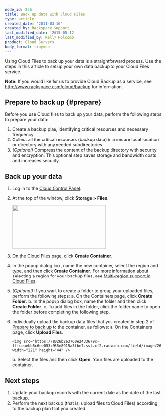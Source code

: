 ```yaml
---
node_id: 236
title: Back up data with Cloud Files
type: article
created_date: '2011-03-16'
created_by: Rackspace Support
last_modified_date: '2015-05-12'
last_modified_by: Kelly Holcomb
product: Cloud Servers
body_format: tinymce
---
```


Using Cloud Files to back up your data is a straightforward process. Use
the steps in this article to set up your own data backup to your Cloud
Files service.

**Note:** If you would like for us to provide Cloud Backup as a service,
see <http://www.rackspace.com/cloud/backup> for information.

Prepare to back up {#prepare}
------------------

Before you use Cloud files to back up your data, perform the following
steps to prepare your data:

1.  Create a backup plan, identifying critical resources and
    necessary frequency.
2.  Collect all the critical resources (backup data) in a secure local
    location or directory with any needed subdirectories.
3.  *(Optional)* Compress the content of the backup directory with
    security and encryption.
    This optional step saves storage and bandwidth costs and
    increases security.

Back up your data
-----------------

1.  Log in to the [Cloud Control Panel](https://mycloud.rackspace.com/).
2.  At the top of the window, click **Storage &gt; Files**.

    <img src="https://8026b2e3760e2433679c-fffceaebb8c6ee053c935e8915a3fbe7.ssl.cf2.rackcdn.com/field/image/236.1.png" width="300" height="140" />

3.  On the Cloud Files page, click **Create Container**.
4.  In the popup dialog box, name the new container, select the region
    and type, and then click **Create Container**.
    For more information about selecting a region for your backup files,
    see [Multi-region support in Cloud
    Files](/how-to/multi-region-support-in-cloud-files).
5.  *(Optional)* If you want to create a folder to group your uploaded
    files, perform the following steps:
    a.  On the Containers page, click **Create Folder**.
    b.  In the popup dialog box, name the folder and then click **Create
        Folder**.
    c.  To add files in the folder, click the folder name to open the
        folder before completing the following step.

6.  Individually upload the backup data files that you created in step 2
    of [Prepare to back up](#prepare) to the container, as follows:
    a.  On the Containers page, click **Upload Files**.

        <img src="https://8026b2e3760e2433679c-fffceaebb8c6ee053c935e8915a3fbe7.ssl.cf2.rackcdn.com/field/image/263.4.png" width="221" height="44" />

    b.  Select the files and then click **Open**.
        Your files are uploaded to the container.

Next steps
----------

1.  Update your backup records with the current date as the date of the
    last backup.
2.  Perform the next backup (that is, upload files to Cloud Files)
    according to the backup plan that you created.


